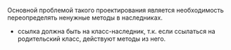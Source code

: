 Основной проблемой такого проектирования является необходимость переопределять ненужные методы в наследниках.
+ ссылка должна быть на класс-наследник, т.к. если ссылаться на родительский класс, действуют методы из него.